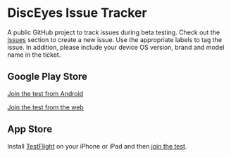 # DiscEyes Issue Tracker

A public GitHub project to track issues during beta testing. Check out the [issues](https://github.com/cswkim/disceyes-issue-tracker/issues) section to create a new issue. Use the appropriate labels to tag the
issue. In addition, please include your device OS version, brand and model name in the ticket.

## Google Play Store

[Join the test from Android](https://play.google.com/store/apps/details?id=com.cswkim.disceyes)

[Join the test from the web](https://play.google.com/apps/testing/com.cswkim.disceyes)

## App Store

Install [TestFlight](https://apps.apple.com/us/app/testflight/id899247664) on your iPhone or iPad
and then [join the test](https://testflight.apple.com/join/XECpwkLR).